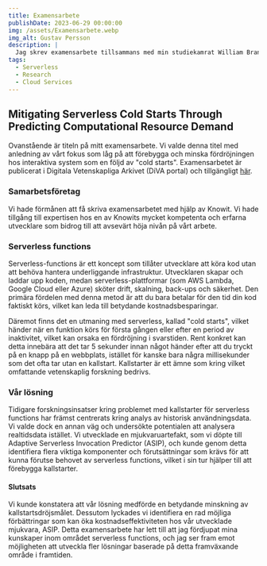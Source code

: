 ```yaml
---
title: Examensarbete
publishDate: 2023-06-29 00:00:00
img: /assets/Examensarbete.webp
img_alt: Gustav Persson 
description: |
  Jag skrev examensarbete tillsammans med min studiekamrat William Branth. Vi utvecklade en innovativ lösning för att motverka cold start-fördröjningar i mjukvaror byggda med serverless functions.
tags:
  - Serverless
  - Research
  - Cloud Services
---
```


## Mitigating Serverless Cold Starts Through Predicting Computational Resource Demand

Ovanstående är titeln på mitt examensarbete. Vi valde denna titel med anledning av vårt fokus som låg på att förebygga och minska fördröjningen hos interaktiva system som en följd av "cold starts". Examensarbetet är publicerat i Digitala Vetenskapliga Arkivet (DiVA portal) och tillgängligt [här](https://urn.kb.se/resolve?urn=urn%3Anbn%3Ase%3Ahj%3Adiva-61983).

### Samarbetsföretag

Vi hade förmånen att få skriva examensarbetet med hjälp av Knowit. Vi hade tillgång till expertisen hos en av Knowits mycket kompetenta och erfarna utvecklare som bidrog till att avsevärt höja nivån på vårt arbete.

### Serverless functions

Serverless-functions är ett koncept som tillåter utvecklare att köra kod utan att behöva hantera underliggande infrastruktur. Utvecklaren skapar och laddar upp koden, medan serverless-plattformar (som AWS Lambda, Google Cloud  eller Azure) sköter drift, skalning, back-ups och säkerhet. Den primära fördelen med denna metod är att du bara betalar för den tid din kod faktiskt körs, vilket kan leda till betydande kostnadsbesparingar. 

Däremot finns det en utmaning med serverless, kallad "cold starts", vilket händer när en funktion körs för första gången eller efter en period av inaktivitet, vilket kan orsaka en fördröjning i svarstiden. Rent konkret kan detta innebära att det tar 5 sekunder innan något händer efter att du tryckt på en knapp på en webbplats, istället för kanske bara några millisekunder som det ofta tar utan en kallstart. Kallstarter är ett ämne som kring vilket omfattande vetenskaplig forskning bedrivs.

### Vår lösning

Tidigare forskningsinsatser kring problemet med kallstarter för serverless functions har främst centrerats kring analys av historisk användningsdata. Vi valde dock en annan väg och undersökte potentialen att analysera realtidsdata istället. Vi utvecklade en mjukvaruartefakt, som vi döpte till Adaptive Serverless Invocation Predictor (ASIP), och kunde genom detta identifiera flera viktiga komponenter och förutsättningar som krävs för att kunna förutse behovet av serverless functions, vilket i sin tur hjälper till att förebygga kallstarter.

#### Slutsats

Vi kunde konstatera att vår lösning medförde en betydande minskning av kallstartsdröjsmålet. Dessutom lyckades vi identifiera en rad möjliga förbättringar som kan öka kostnadseffektiviteten hos vår utvecklade mjukvara, ASIP. Detta examensarbete har lett till att jag fördjupat mina kunskaper inom området serverless functions, och jag ser fram emot möjligheten att utveckla fler lösningar baserade på detta framväxande område i framtiden.

